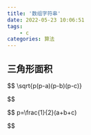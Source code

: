 ```yaml
---
title: '数组字符串'
date: 2022-05-23 10:06:51
tags: 
    - c
categories: 算法
---
```


## 三角形面积

$$
\sqrt{p(p-a)(p-b)(p-c)}

$$

$$
p=\frac{1}{2}(a+b+c)

$$
